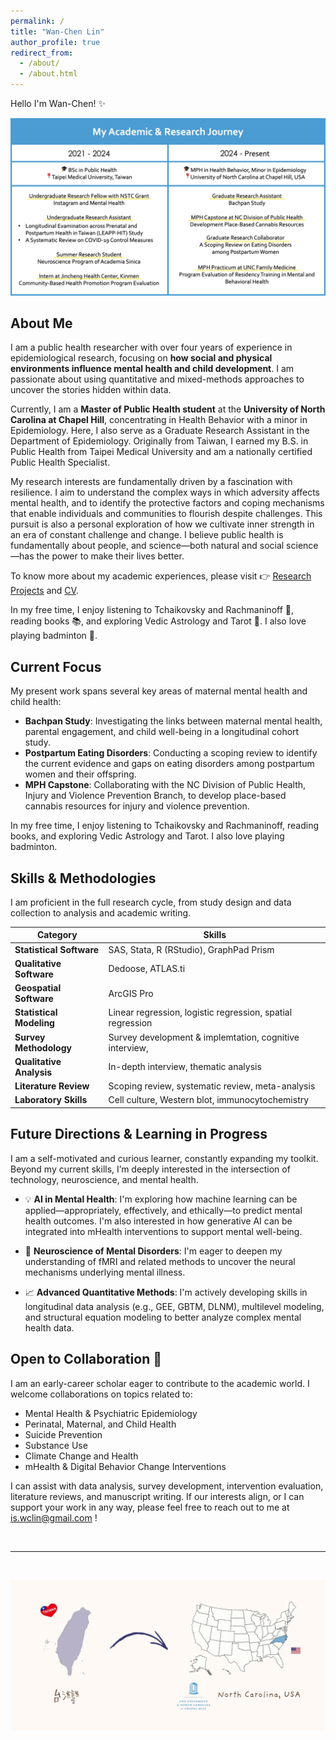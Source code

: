 ```yaml
---
permalink: /
title: "Wan-Chen Lin"
author_profile: true
redirect_from: 
  - /about/
  - /about.html
---
```


Hello I'm Wan-Chen! ✨

![academic journey](/images/lin-academic-journey.jpg)

## About Me

I am a public health researcher with over four years of experience in epidemiological research, focusing on **how social and physical environments influence mental health and child development**. I am passionate about using quantitative and mixed-methods approaches to uncover the stories hidden within data.

Currently, I am a **Master of Public Health student** at the **University of North Carolina at Chapel Hill**, concentrating in Health Behavior with a minor in Epidemiology. Here, I also serve as a Graduate Research Assistant in the Department of Epidemiology. Originally from Taiwan, I earned my B.S. in Public Health from Taipei Medical University and am a nationally certified Public Health Specialist.

My research interests are fundamentally driven by a fascination with resilience. I aim to understand the complex ways in which adversity affects mental health, and to identify the protective factors and coping mechanisms that enable individuals and communities to flourish despite challenges. This pursuit is also a personal exploration of how we cultivate inner strength in an era of constant challenge and change. I believe public health is fundamentally about people, and science—both natural and social science—has the power to make their lives better.

To know more about my academic experiences, please visit 👉 [Research Projects](https://wanclin.github.io/research-projects/) and [CV](https://wanclin.github.io/cv/).

In my free time, I enjoy listening to Tchaikovsky and Rachmaninoff 🎵, reading books 📚, and exploring Vedic Astrology and Tarot 🔮. I also love playing badminton 🏸.

## Current Focus

My present work spans several key areas of maternal mental health and child health:
* **Bachpan Study**: Investigating the links between maternal mental health, parental engagement, and child well-being in a longitudinal cohort study.
* **Postpartum Eating Disorders**: Conducting a scoping review to identify the current evidence and gaps on eating disorders among postpartum women and their offspring.
* **MPH Capstone**: Collaborating with the NC Division of Public Health, Injury and Violence Prevention Branch, to develop place-based cannabis resources for injury and violence prevention.

In my free time, I enjoy listening to Tchaikovsky and Rachmaninoff, reading books, and exploring Vedic Astrology and Tarot. I also love playing badminton.

## Skills & Methodologies

I am proficient in the full research cycle, from study design and data collection to analysis and academic writing.

| Category                 | Skills                                                     |
| ------------------------ | ---------------------------------------------------------- |
| **Statistical Software** | SAS, Stata, R (RStudio), GraphPad Prism                    |
| **Qualitative Software** | Dedoose, ATLAS.ti                                          |
| **Geospatial Software**  | ArcGIS Pro                                                 |
| **Statistical Modeling** | Linear regression, logistic regression, spatial regression |
| **Survey Methodology**   | Survey development & implemtation, cognitive interview,    |
| **Qualitative Analysis** | In-depth interview, thematic analysis                      |
| **Literature Review**    | Scoping review, systematic review, meta-analysis           |
| **Laboratory Skills**    | Cell culture, Western blot, immunocytochemistry            |

## Future Directions & Learning in Progress

I am a self-motivated and curious learner, constantly expanding my toolkit. Beyond my current skills, I’m deeply interested in the intersection of technology, neuroscience, and mental health.

* 💡 **AI in Mental Health**: I'm exploring how machine learning can be applied—appropriately, effectively, and ethically—to predict mental health outcomes. I'm also interested in how generative AI can be integrated into mHealth interventions to support mental well-being.

* 🧠 **Neuroscience of Mental Disorders**: I'm eager to deepen my understanding of fMRI and related methods to uncover the neural mechanisms underlying mental illness.

* 📈 **Advanced Quantitative Methods**: I'm actively developing skills in longitudinal data analysis (e.g., GEE, GBTM, DLNM), multilevel modeling, and structural equation modeling to better analyze complex mental health data.

## Open to Collaboration 🤝

I am an early-career scholar eager to contribute to the academic world. I welcome collaborations on topics related to:

* Mental Health & Psychiatric Epidemiology
* Perinatal, Maternal, and Child Health
* Suicide Prevention
* Substance Use
* Climate Change and Health
* mHealth & Digital Behavior Change Interventions

I can assist with data analysis, survey development, intervention evaluation, literature reviews, and manuscript writing. If our interests align, or I can support your work in any way, please feel free to reach out to me at [is.wclin@gmail.com](mailto:is.wclin@gmail.com) !

&nbsp;

---
&nbsp;

![tw to nc](/images/lin-taiwan-to-nc.jpg)